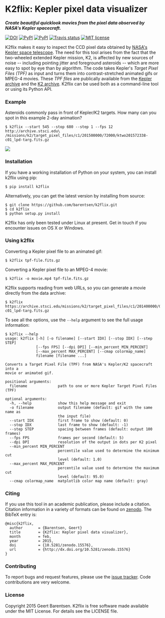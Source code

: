 # K2flix: Kepler pixel data visualizer 
***Create beautiful quicklook movies from the pixel data observed by NASA's Kepler spacecraft.***

[![DOI](https://zenodo.org/badge/doi/10.5281/zenodo.15576.svg)](http://dx.doi.org/10.5281/zenodo.15576) [![PyPI](http://img.shields.io/pypi/v/k2flix.svg)](https://pypi.python.org/pypi/k2flix/) [![PyPI](http://img.shields.io/pypi/dm/k2flix.svg)](https://pypi.python.org/pypi/k2flix/) [![Travis status](http://img.shields.io/travis/barentsen/k2flix/master.svg)](http://travis-ci.org/barentsen/k2flix) [![MIT license](http://img.shields.io/badge/license-MIT-blue.svg)](https://github.com/barentsen/k2flix/blob/master/LICENSE) 

K2flix makes it easy to inspect the CCD pixel data
obtained by [NASA's Kepler space telescope](http://kepler.nasa.gov).
The need for this tool arises from the fact that the two-wheeled extended Kepler mission, K2,
is affected by new sources of noise -- including pointing jitter and foreground asteroids --
which are more easy to spot by eye than by algorithm.
The code takes Kepler's *Target Pixel Files (TPF)* as input
and turns them into contrast-stretched animated gifs or MPEG-4 movies.
These *TPF files* are publically available from the 
[Kepler archive](https://archive.stsci.edu/missions/kepler/target_pixel_files/)
and the [K2 archive](https://archive.stsci.edu/missions/k2/target_pixel_files/). 
K2flix can be used both as a command-line tool or using its Python API.

### Example
Asteroids commonly pass in front of Kepler/K2 targets. 
How many can you spot in this example 2-day animation?
```
$ k2flix --start 545 --stop 680 --step 1 --fps 12 http://archive.stsci.edu\
/missions/k2/target_pixel_files/c1/201500000/72000/ktwo201572338-c01_lpd-targ.fits.gz
```
<img src="https://raw.githubusercontent.com/barentsen/k2flix/master/examples/epic-201572338.gif" />

### Installation
If you have a working installation of Python on your system, you can install k2flix using pip:
```
$ pip install k2flix
```
Alternatively, you can get the latest version by installing from source:
```
$ git clone https://github.com/barentsen/k2flix.git
$ cd k2flix
$ python setup.py install
```
K2flix has only been tested under Linux at present.  Get in touch if you encounter issues on OS X or Windows.

### Using k2flix
Converting a Kepler pixel file to an animated gif:
```
$ k2flix tpf-file.fits.gz
```

Converting a Kepler pixel file to an MPEG-4 movie:
```
$ k2flix -o movie.mp4 tpf-file.fits.gz
```

K2flix supports reading from web URLs, so you can generate a movie directly from the data archive:
```
$ k2flix https://archive.stsci.edu/missions/k2/target_pixel_files/c1/201400000/00000/ktwo201400022-c01_lpd-targ.fits.gz
```

To see all the options, use the `--help` argument to see the full usage information:
```
$ k2flix --help
usage: k2flix [-h] [-o filename] [--start IDX] [--stop IDX] [--step STEP]
              [--fps FPS] [--dpi DPI] [--min_percent MIN_PERCENT]
              [--max_percent MAX_PERCENT] [--cmap colormap_name]
              filename [filename ...]

Converts a Target Pixel File (TPF) from NASA's Kepler/K2 spacecraft into a
movie or animated gif.

positional arguments:
  filename              path to one or more Kepler Target Pixel Files (TPF)

optional arguments:
  -h, --help            show this help message and exit
  -o filename           output filename (default: gif with the same name as
                        the input file)
  --start IDX           first frame to show (default: 0)
  --stop IDX            last frame to show (default: -1)
  --step STEP           spacing between frames (default: output 100 frames)
  --fps FPS             frames per second (default: 5)
  --dpi DPI             resolution of the output in dots per K2 pixel
  --min_percent MIN_PERCENT
                        percentile value used to determine the minimum cut
                        level (default: 1.0)
  --max_percent MAX_PERCENT
                        percentile value used to determine the maximum cut
                        level (default: 95.0)
  --cmap colormap_name  matplotlib color map name (default: gray)
```

### Citing
If you use this tool in an academic publication, please include a citation.
Citation information in a variety of formats can be found on [zenodo](https://zenodo.org/record/15576).
The BibTeX entry is:
```
@misc{k2flix,
  author       = {Barentsen, Geert}
  title        = {K2flix: Kepler pixel data visualizer},
  month        = feb,
  year         = 2015,
  doi          = {10.5281/zenodo.15576},
  url          = {http://dx.doi.org/10.5281/zenodo.15576}
}
```

### Contributing
To report bugs and request features, please use the [issue tracker](https://github.com/barentsen/k2flix/issues). Code contributions are very welcome.

### License
Copyright 2015 Geert Barentsen. K2flix is free software made available under the MIT License. For details see the LICENSE file.
